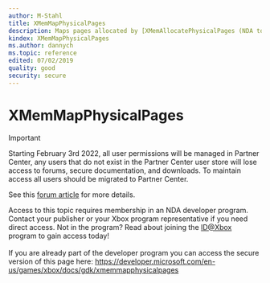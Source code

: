 ```yaml
---
author: M-Stahl
title: XMemMapPhysicalPages
description: Maps pages allocated by [XMemAllocatePhysicalPages (NDA topic)](xmemallocatephysicalpages.md) into the virtual address space.
kindex: XMemMapPhysicalPages
ms.author: dannych
ms.topic: reference
edited: 07/02/2019
quality: good
security: secure
---
```


# XMemMapPhysicalPages
> [!IMPORTANT]
> Starting February 3rd 2022, all user permissions will be managed in Partner Center, any users that do not exist in the Partner Center user store will lose access to forums, secure documentation, and downloads. To maintain access all users should be migrated to Partner Center. <p></p>See this <a href="https://forums.xboxlive.com/articles/132187/breaking-change-user-access-for-forums-secure-docu.html">forum article</a> for more details.  

 Access to this topic requires membership in an NDA developer program. Contact your publisher or your Xbox program representative if you need direct access. Not in the program? Read about joining the <a href="https://www.xbox.com/Developers/id">ID@Xbox</a> program to gain access today!  <br/><br/>If you are already part of the developer program you can access the secure version of this page here: <a target="_blank" href="https://developer.microsoft.com/en-us/games/xbox/docs/gdk/xmemmapphysicalpages">https://developer.microsoft.com/en-us/games/xbox/docs/gdk/xmemmapphysicalpages</a>